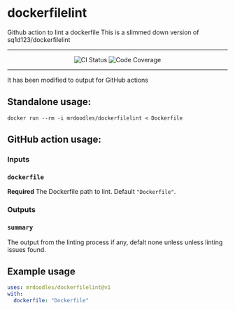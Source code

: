 # dockerfilelint

Github action to lint a dockerfile
This is a slimmed down version of sq1d123/dockerfilelint

---

<p align="center">
<img src="https://github.com/mrdoodles/dockerfilelint/workflows/CI/badge.svg?branch=main&event=push" alt="CI Status"/>&nbsp;<img src="https://codecov.io/gh/mrdoodles/dockerfilelint/branch/main/graph/badge.svg" alt="Code Coverage" />
</p>

---

It has been modified to output for GitHub actions

## Standalone usage:

`docker run --rm -i mrdoodles/dockerfilelint < Dockerfile`

## GitHub action usage:

### Inputs

### `dockerfile`

**Required** The Dockerfile path to lint. Default `"Dockerfile"`.

### Outputs

### `summary`

The output from the linting process if any, defalt none unless unless linting issues found.

## Example usage

```yaml
uses: mrdoodles/dockerfilelint@v1
with:
  dockerfile: "Dockerfile"
```
